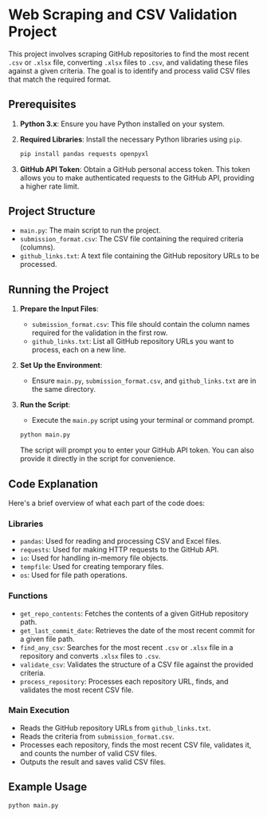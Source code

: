 # Web Scraping and CSV Validation Project

This project involves scraping GitHub repositories to find the most recent `.csv` or `.xlsx` file, converting `.xlsx` files to `.csv`, and validating these files against a given criteria. The goal is to identify and process valid CSV files that match the required format.

## Prerequisites

1. **Python 3.x**: Ensure you have Python installed on your system.
2. **Required Libraries**: Install the necessary Python libraries using `pip`.

    ```sh
    pip install pandas requests openpyxl
    ```

3. **GitHub API Token**: Obtain a GitHub personal access token. This token allows you to make authenticated requests to the GitHub API, providing a higher rate limit.

## Project Structure

- `main.py`: The main script to run the project.
- `submission_format.csv`: The CSV file containing the required criteria (columns).
- `github_links.txt`: A text file containing the GitHub repository URLs to be processed.

## Running the Project

1. **Prepare the Input Files**:
    - `submission_format.csv`: This file should contain the column names required for the validation in the first row.
    - `github_links.txt`: List all GitHub repository URLs you want to process, each on a new line.

2. **Set Up the Environment**:
    - Ensure `main.py`, `submission_format.csv`, and `github_links.txt` are in the same directory.

3. **Run the Script**:
    - Execute the `main.py` script using your terminal or command prompt.

    ```sh
    python main.py
    ```

    The script will prompt you to enter your GitHub API token. You can also provide it directly in the script for convenience.

## Code Explanation

Here's a brief overview of what each part of the code does:

### Libraries

- `pandas`: Used for reading and processing CSV and Excel files.
- `requests`: Used for making HTTP requests to the GitHub API.
- `io`: Used for handling in-memory file objects.
- `tempfile`: Used for creating temporary files.
- `os`: Used for file path operations.

### Functions

- `get_repo_contents`: Fetches the contents of a given GitHub repository path.
- `get_last_commit_date`: Retrieves the date of the most recent commit for a given file path.
- `find_any_csv`: Searches for the most recent `.csv` or `.xlsx` file in a repository and converts `.xlsx` files to `.csv`.
- `validate_csv`: Validates the structure of a CSV file against the provided criteria.
- `process_repository`: Processes each repository URL, finds, and validates the most recent CSV file.

### Main Execution

- Reads the GitHub repository URLs from `github_links.txt`.
- Reads the criteria from `submission_format.csv`.
- Processes each repository, finds the most recent CSV file, validates it, and counts the number of valid CSV files.
- Outputs the result and saves valid CSV files.

## Example Usage

```sh
python main.py

